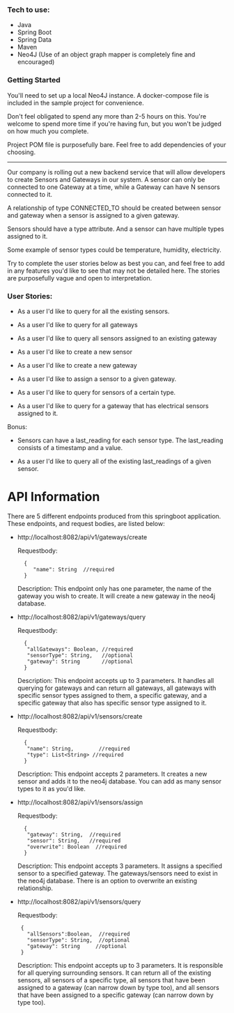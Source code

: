 
### Tech to use:

- Java
- Spring Boot
- Spring Data
- Maven
- Neo4J (Use of an object graph mapper is completely fine and encouraged)

### Getting Started

You'll need to set up a local Neo4J instance. A docker-compose file is included in the sample project for convenience.

Don't feel obligated to spend any more than 2-5 hours on this. You're welcome to spend more time if you're having fun, but you won't be judged on how much you complete.

Project POM file is purposefully bare. Feel free to add dependencies of your choosing. 

---

Our company is rolling out a new backend service that will allow developers to create Sensors and Gateways in our system. 
A sensor can only be connected to one Gateway at a time, while a Gateway can have N sensors connected to it.

A relationship of type CONNECTED_TO should be created between sensor and gateway when a sensor is assigned to a given gateway.

Sensors should have a type attribute. And a sensor can have multiple types assigned to it. 

Some example of sensor types could be temperature, humidity, electricity.

Try to complete the user stories below as best you can, and feel free to add in any features you'd like to see that may not be detailed here. The stories are purposefully vague and open to interpretation.

### User Stories:

- As a user I'd like to query for all the existing sensors.

- As a user I'd like to query for all gateways

- As a user I'd like to query all sensors assigned to an existing gateway

- As a user I'd like to create a new sensor

- As a user I'd like to create a new gateway

- As a user I'd like to assign a sensor to a given gateway.

- As a user I'd like to query for sensors of a certain type.

- As a user I'd like to query for a gateway that has electrical sensors assigned to it.

Bonus:

- Sensors can have a last_reading for each sensor type. The last_reading consists of a timestamp and a value.

- As a user I'd like to query all of the existing last_readings of a given sensor.




# API Information

There are 5 different endpoints produced from this springboot application. These endpoints, and request bodies, are listed below:

- http://localhost:8082/api/v1/gateways/create

  Requestbody:
  ```
    {
       "name": String  //required
    }
  ```
    Description: This endpoint only has one parameter, the name of the gateway you wish to create. It will create a new gateway in the neo4j database.
   
- http://localhost:8082/api/v1/gateways/query

  Requestbody:
  ```
    {
     "allGateways": Boolean, //required
     "sensorType": String,   //optional
     "gateway": String       //optional
    }
  ```
     Description: This endpoint accepts up to 3 parameters. It handles all querying for gateways and can return all gateways, all gateways with specific sensor types assigned to them, a specific gateway, and a specific gateway that also has specific sensor type assigned to it.
     
- http://localhost:8082/api/v1/sensors/create

  Requestbody:
  ```
    {
     "name": String,        //required
     "type": List<String> //required
    }
  ```
     Description: This endpoint accepts 2 parameters. It creates a new sensor and adds it to the neo4j database. You can add as many sensor types to it as you'd like.
     
- http://localhost:8082/api/v1/sensors/assign

  Requestbody:
  ```
    {
     "gateway": String,  //required
     "sensor": String,   //required
     "overwrite": Boolean  //required
    }
  ```
     Description: This endpoint accepts 3 parameters. It assigns a specified sensor to a specified gateway. The gateways/sensors need to exist in the neo4j database. There is an option to overwrite an existing relationship.
     
- http://localhost:8082/api/v1/sensors/query

  Requestbody:
    ```
     {
       "allSensors":Boolean,  //required
       "sensorType": String,  //optional
       "gateway": String     //optional
     }
    ```
     Description: This endpoint accepts up to 3 parameters. It is responsible for all querying surrounding sensors. It can return all of the existing sensors, all sensors of a specific type, all sensors that have been assigned to a gateway (can narrow down by type too), and all sensors that have been assigned to a specific gateway (can narrow down by type too).

